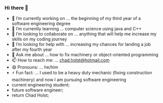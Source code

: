 ### Hi there 👋

- 🔭 I’m currently working on ... the beginning of my third year of a software engineering degree
- 🌱 I’m currently learning ... computer science using java and C++
- 👯 I’m looking to collaborate on ... anything that will help me increase my skills on my coding journey
- 🤔 I’m looking for help with ... increasing my chances for landing a job after my fourth year
- 💬 Ask me about ... how to fix machinery or object-oriented programming
- 📫 How to reach me: ... chad.holst@hotmail.com
- 😄 Pronouns: ... he/him
- ⚡ Fun fact: ... I used to be a heavy duty mechanic (fixing construction machinery) and now I am pursuing software engineering
- current engineering student;
- future software engineer;
- return Chad Holst;
